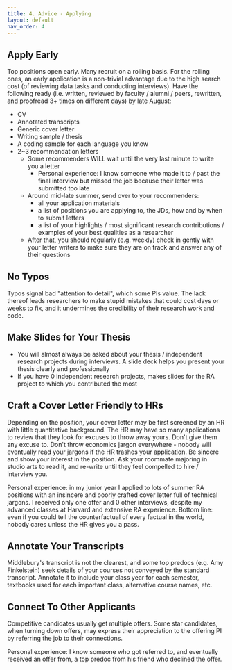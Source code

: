 ```yaml
---
title: 4. Advice - Applying
layout: default
nav_order: 4
---
```


## Apply Early
Top positions open early. Many recruit on a rolling basis. For the rolling ones, an early application is a non-trivial advantage due to the high search cost (of reviewing data tasks and conducting interviews). Have the following ready (i.e. written, reviewed by faculty / alumni / peers, rewritten, and proofread 3+ times on different days) by late August: 
- CV
- Annotated transcripts
- Generic cover letter
- Writing sample / thesis
- A coding sample for each language you know
- 2~3 recommendation letters
  - Some recommenders WILL wait until the very last minute to write you a letter
    - Personal experience: I know someone who made it to / past the final interview but missed the job because their letter was submitted too late
  - Around mid-late summer, send over to your recommenders:
    - all your application materials 
    - a list of positions you are applying to, the JDs, how and by when to submit letters
    - a list of your highlights / most significant research contributions / examples of your best qualities as a researcher 
  - After that, you should regularly (e.g. weekly) check in gently with your letter writers to make sure they are on track and answer any of their questions

## No Typos
Typos signal bad "attention to detail", which some PIs value. The lack thereof leads researchers to make stupid mistakes that could cost days or weeks to fix, and it undermines the credibility of their research work and code. 

## Make Slides for Your Thesis
- You will almost always be asked about your thesis / independent research projects during interviews. A slide deck helps you present your thesis clearly and professionally
- If you have 0 independent research projects, makes slides for the RA project to which you contributed the most

## Craft a Cover Letter Friendly to HRs
Depending on the position, your cover letter may be first screened by an HR with little quantitative background. The HR may have so many applications to review that they look for excuses to throw away yours. Don't give them any excuse to. Don't throw economics jargon everywhere - nobody will eventually read your jargons if the HR trashes your application. Be sincere and show your interest in the position. Ask your roommate majoring in studio arts to read it, and re-write until they feel compelled to hire / interview you.

Personal experience: in my junior year I applied to lots of summer RA positions with an insincere and poorly crafted cover letter full of technical jargons. I received only one offer and 0 other interviews, despite my advanced classes at Harvard and extensive RA experience.
Bottom line: even if you could tell the counterfactual of every factual in the world, nobody cares unless the HR gives you a pass.

## Annotate Your Transcripts
Middlebury's transcript is not the clearest, and some top predocs (e.g. Amy Finkelstein) seek details of your courses not conveyed by the standard transcript. Annotate it to include your class year for each semester, textbooks used for each important class, alternative course names, etc. 

## Connect To Other Applicants
Competitive candidates usually get multiple offers. Some star candidates, when turning down offers, may express their appreciation to the offering PI by referring the job to their connections.

Personal experience: I know someone who got referred to, and eventually received an offer from, a top predoc from his friend who declined the offer. 


[Just the Docs]: https://just-the-docs.github.io/just-the-docs/
[GitHub Pages]: https://docs.github.com/en/pages
[README]: https://github.com/just-the-docs/just-the-docs-template/blob/main/README.md
[Jekyll]: https://jekyllrb.com
[GitHub Pages / Actions workflow]: https://github.blog/changelog/2022-07-27-github-pages-custom-github-actions-workflows-beta/
[use this template]: https://github.com/just-the-docs/just-the-docs-template/generate
